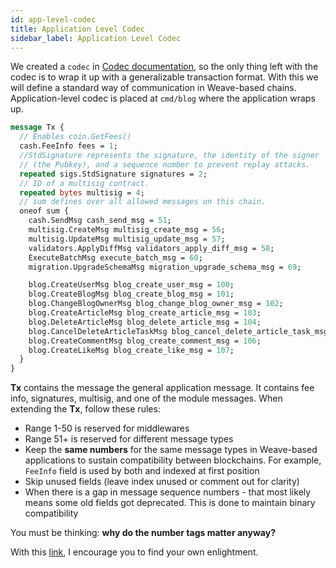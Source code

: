 ```yaml
---
id: app-level-codec
title: Application Level Codec
sidebar_label: Application Level Codec
---
```


We created a `codec` in [Codec documentation](weave-tutorial/codec), so the only thing left with the codec is to wrap it up with a generalizable transaction format. With this we will define a standard way of communication in Weave-based chains. Application-level codec is placed at `cmd/blog` where the application wraps up.

```protobuf
message Tx {
  // Enables coin.GetFees()
  cash.FeeInfo fees = 1;
  //StdSignature represents the signature, the identity of the signer
  // (the Pubkey), and a sequence number to prevent replay attacks.
  repeated sigs.StdSignature signatures = 2;
  // ID of a multisig contract.
  repeated bytes multisig = 4;
  // sum defines over all allowed messages on this chain.
  oneof sum {
    cash.SendMsg cash_send_msg = 51;
    multisig.CreateMsg multisig_create_msg = 56;
    multisig.UpdateMsg multisig_update_msg = 57;
    validators.ApplyDiffMsg validators_apply_diff_msg = 58;
    ExecuteBatchMsg execute_batch_msg = 60;
    migration.UpgradeSchemaMsg migration_upgrade_schema_msg = 69;

    blog.CreateUserMsg blog_create_user_msg = 100;
    blog.CreateBlogMsg blog_create_blog_msg = 101;
    blog.ChangeBlogOwnerMsg blog_change_blog_owner_msg = 102;
    blog.CreateArticleMsg blog_create_article_msg = 103;
    blog.DeleteArticleMsg blog_delete_article_msg = 104;
    blog.CancelDeleteArticleTaskMsg blog_cancel_delete_article_task_msg = 105;
    blog.CreateCommentMsg blog_create_comment_msg = 106;
    blog.CreateLikeMsg blog_create_like_msg = 107;
  }
}
```

**Tx** contains the message the general application message. It contains fee info, signatures, multisig, and one of the module messages. When extending the **Tx**, follow these rules:

- Range 1-50 is reserved for middlewares
- Range 51+ is reserved for different message types
- Keep the **same numbers** for the same message types in Weave-based applications to sustain compatibility between blockchains. For example, `FeeInfo` field is used by both and indexed at first position
- Skip unused fields (leave index unused or comment out for clarity)
- When there is a gap in message sequence numbers - that most likely means some old fields got deprecated. This is done to maintain binary compatibility

You must be thinking: **why do the number tags matter anyway?**

With this [link](https://developers.google.com/protocol-buffers/docs/proto3#assigning-field-numbers), I encourage you to find your own enlightment.
